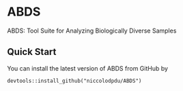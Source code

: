 # ABDS
ABDS: Tool Suite for Analyzing Biologically Diverse Samples

## Quick Start
You can install the latest version of ABDS from GitHub by
```{r, eval = FALSE}
devtools::install_github("niccolodpdu/ABDS")
```
